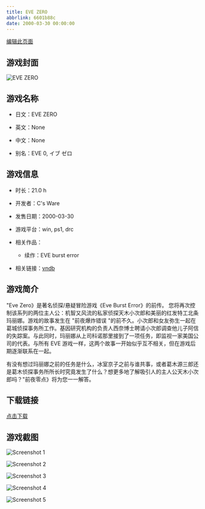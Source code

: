 ```yaml
---
title: EVE ZERO
abbrlink: 6601b88c
date: 2000-03-30 00:00:00
---
```

[编辑此页面](https://github.com/ACG-3/ADV3-source/blob/main/source/_posts/games/EVE%20ZERO.md)

## 游戏封面

![EVE ZERO](https%3A//pan.timero.xyz/onedrive/img_lib_001/EVE%20ZERO_cover.avif)


## 游戏名称

- 日文：EVE ZERO
- 英文：None
- 中文：None

- 别名：EVE 0, イブ ゼロ


## 游戏信息

- 时长：21.0 h
- 开发者：C's Ware
- 发售日期：2000-03-30
- 游戏平台：win, ps1, drc
- 相关作品：
   - 续作：EVE burst error

- 相关链接：[vndb](https://vndb.org/v2709)


## 游戏简介

"Eve Zero》是著名侦探/悬疑冒险游戏《Eve Burst Error》的前传。
您将再次控制该系列的两位主人公：机智又风流的私家侦探天木小次郎和美丽的红发特工北条玛丽娜。游戏的故事发生在 "前夜爆炸错误 "的前不久。小次郎和女友弥生一起在葛城侦探事务所工作。基因研究机构的负责人西奈博士聘请小次郎调查他儿子阿信的失踪案。与此同时，玛丽娜从上司科诺那里接到了一项任务，即监视一家美国公司的代表。与所有 EVE 游戏一样，这两个故事一开始似乎互不相关，但在游戏后期逐渐联系在一起。

有没有想过玛丽娜之前的任务是什么，冰室京子之前与谁共事，或者葛木源三郎还是葛木侦探事务所所长时究竟发生了什么？想更多地了解吸引人的主人公天木小次郎吗？"前夜零点》将为您一一解答。




## 下载链接

[点击下载](https://pan.timero.xyz/onedrive/adv_lib_001/EVE%20ZERO)


## 游戏截图


![Screenshot 1](https%3A//pan.timero.xyz/onedrive/img_lib_001/EVE%20ZERO_Screenshot_1.avif)

![Screenshot 2](https%3A//pan.timero.xyz/onedrive/img_lib_001/EVE%20ZERO_Screenshot_2.avif)

![Screenshot 3](None)

![Screenshot 4](https%3A//pan.timero.xyz/onedrive/img_lib_001/EVE%20ZERO_Screenshot_4.avif)

![Screenshot 5](https%3A//pan.timero.xyz/onedrive/img_lib_001/EVE%20ZERO_Screenshot_5.avif)

